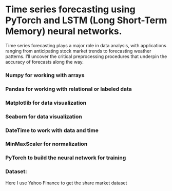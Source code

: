 # Time series forecasting using PyTorch and LSTM (Long Short-Term Memory) neural networks.

Time series forecasting plays a major role in data analysis, 
with applications ranging from anticipating stock market trends to forecasting weather patterns.
I’ll uncover the critical preprocessing procedures that underpin the accuracy of forecasts along the way.

### Numpy for working with arrays

### Pandas for working with relational or labeled data

### Matplotlib for data visualization

### Seaborn for data visualization

### DateTime to work with data and time

### MinMaxScaler for normalization

### PyTorch to build the neural network for training

### Dataset:
Here I use Yahoo Finance to get the share market dataset
